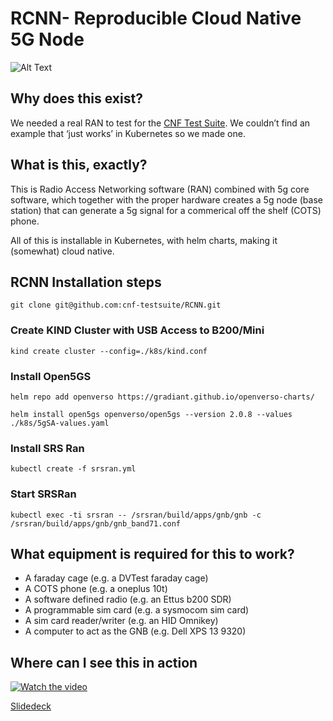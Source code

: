 # RCNN- Reproducible Cloud Native 5G Node 
![Alt Text](https://i.imgur.com/lXQG9MY.png)

## Why does this exist?
We needed a real RAN to test for the [CNF Test Suite](https://github.com/cnf-testsuite). We couldn’t find an example that ‘just works’ in Kubernetes so we made one.

## What is this, exactly?
This is Radio Access Networking software (RAN) combined with 5g core software, which together with the proper hardware creates a 5g node (base station) that can generate a 5g signal for a commerical off the shelf (COTS) phone. 

All of this is installable in Kubernetes, with helm charts, making it (somewhat) cloud native.

## RCNN Installation steps
`git clone git@github.com:cnf-testsuite/RCNN.git`

### Create KIND Cluster with USB Access to B200/Mini
`kind create cluster --config=./k8s/kind.conf`

### Install Open5GS
`helm repo add openverso https://gradiant.github.io/openverso-charts/`

`helm install open5gs openverso/open5gs --version 2.0.8 --values ./k8s/5gSA-values.yaml`

### Install SRS Ran
`kubectl create -f srsran.yml`

### Start SRSRan 
`kubectl exec -ti srsran -- /srsran/build/apps/gnb/gnb -c /srsran/build/apps/gnb/gnb_band71.conf`

## What equipment is required for this to work?

* A faraday cage (e.g. a DVTest faraday cage)
* A COTS phone (e.g. a oneplus 10t)
* A software defined radio (e.g. an Ettus b200 SDR)
* A programmable sim card (e.g. a sysmocom sim card)
* A sim card reader/writer (e.g. an HID Omnikey)
* A computer to act as the GNB (e.g. Dell XPS 13 9320)

## Where can I see this in action
[![Watch the video](https://img.youtube.com/vi/fa0zQGwJ_AM/hqdefault.jpg)](https://youtu.be/fa0zQGwJ_AM)

[Slidedeck](https://www.slideshare.net/WavellWatson/an-open-source-reproducible-cloud-native-5g-ran)

